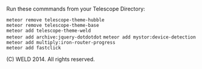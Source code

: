 Run these commmands from your Telescope Directory:

`meteor remove telescope-theme-hubble`  
`meteor remove telescope-theme-base`  
`meteor add telescope-theme-weld`  
`meteor add archive:jquery-dotdotdot`
`meteor add mystor:device-detection`
`meteor add multiply:iron-router-progress`  
`meteor add fastclick`  

(C) WELD 2014. All rights reserved. 
